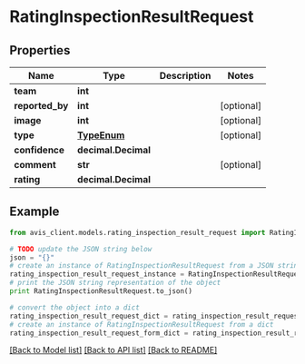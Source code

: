 # RatingInspectionResultRequest


## Properties

Name | Type | Description | Notes
------------ | ------------- | ------------- | -------------
**team** | **int** |  | 
**reported_by** | **int** |  | [optional] 
**image** | **int** |  | [optional] 
**type** | [**TypeEnum**](TypeEnum.md) |  | [optional] 
**confidence** | **decimal.Decimal** |  | 
**comment** | **str** |  | [optional] 
**rating** | **decimal.Decimal** |  | 

## Example

```python
from avis_client.models.rating_inspection_result_request import RatingInspectionResultRequest

# TODO update the JSON string below
json = "{}"
# create an instance of RatingInspectionResultRequest from a JSON string
rating_inspection_result_request_instance = RatingInspectionResultRequest.from_json(json)
# print the JSON string representation of the object
print RatingInspectionResultRequest.to_json()

# convert the object into a dict
rating_inspection_result_request_dict = rating_inspection_result_request_instance.to_dict()
# create an instance of RatingInspectionResultRequest from a dict
rating_inspection_result_request_form_dict = rating_inspection_result_request.from_dict(rating_inspection_result_request_dict)
```
[[Back to Model list]](../README.md#documentation-for-models) [[Back to API list]](../README.md#documentation-for-api-endpoints) [[Back to README]](../README.md)


